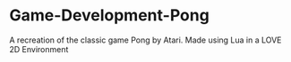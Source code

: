 # Game-Development-Pong
A recreation of the classic game Pong by Atari. Made using Lua in a LOVE 2D Environment
